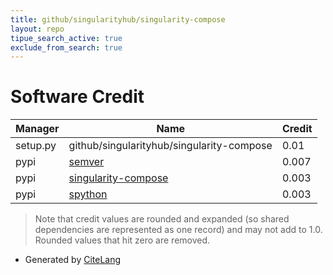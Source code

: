 ```yaml
---
title: github/singularityhub/singularity-compose
layout: repo
tipue_search_active: true
exclude_from_search: true
---
```

# Software Credit

|Manager|Name|Credit|
|-------|----|------|
|setup.py|github/singularityhub/singularity-compose|0.01|
|pypi|[semver](https://github.com/python-semver/python-semver)|0.007|
|pypi|[singularity-compose](http://github.com/singularityhub/singularity-compose)|0.003|
|pypi|[spython](https://github.com/singularityhub/singularity-cli)|0.003|


> Note that credit values are rounded and expanded (so shared dependencies are represented as one record) and may not add to 1.0. Rounded values that hit zero are removed.


- Generated by [CiteLang](https://github.com/vsoch/citelang)
